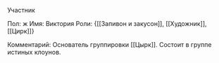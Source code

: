 Участник

Пол: ж
Имя: Виктория
Роли: {[[Запивон и закусон]], [[Художник]], [[Цирк]]}

Комментарий:
Основатель группировки [[Цырк]].
Состоит в группе истиных клоунов.
